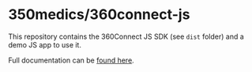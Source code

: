 # 350medics/360connect-js

This repository contains the 360Connect JS SDK (see `dist` folder) and a demo JS app to use it.

Full documentation can be [found here](https://docs.google.com/document/d/1OqjxFeWdLb38jxCjMVotG0reA76bOsweQKBmorcpoWY/edit?ts=600aac09).